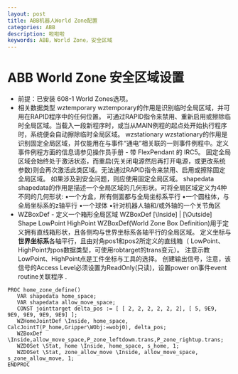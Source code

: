 ```yaml
---
layout: post
title: ABB机器人World Zone配置
categories: ABB
description: 啦啦啦
keywords: ABB，World Zone，安全区域
---
```

# ABB World Zone 安全区域设置

- 前提：已安装 608-1 World Zones选项。
- 相关数据类型
  wztemporary
  wztemporary的作用是识别临时全局区域，并可用在RAPID程序中的任何位置。
  可通过RAPID指令来禁用、重新启用或擦除临时全局区域。当载入一段新程序时，或当从MAIN例程的起点处开始执行程序时，系统便会自动擦除临时全局区域。
  wzstationary
  wzstationary的作用是识别固定全局区域，并仅能用在与事件“通电”相关联的一则事件例程中。定义事件例程方面的信息请参见操作员手册 - 带 FlexPendant 的 IRC5。
  固定全局区域会始终处于激活状态，而重启(先关闭电源然后再打开电源，或更改系统参数)则会再次激活此类区域。无法通过RAPID指令来禁用、启用或擦除固定全局区域。
  如果涉及到安全问题，则应使用固定全局区域。
  shapedata
  shapedata的作用是描述一个全局区域的几何形状。可将全局区域定义为4种不同的几何形状:
  •一个方盒，所有侧面都与全局坐标系平行
  •一个圆柱体，与全局坐标系的z轴平行
  •一个球体
  •针对机器人轴和/或外轴的一个关节角区
- WZBoxDef - 定义一个箱形全局区域
  WZBoxDef [\Inside] | [\Outside] Shape LowPoint HighPoint
  WZBoxDef(World Zone Box Definition)用于定义拥有直线箱形状，且各侧均与世界坐标系各轴平行的全局区域。
  定义坐标与**世界坐标系**各轴平行，且由对角pos1和pos2所定义的直线箱（ LowPoint、HighPoint为pos数据类型，可使用robtarget的trans变元）。
  注意示教LowPoint、HighPoint点是工件坐标与工具的选择。
  创建输出信号，注意，该信号的Access Level必须设置为ReadOnly(只读)，设置power on事件event routine关联程序 .
 ```
 PROC home_zone_define()   
    VAR shapedata home_space;
    VAR shapedata allow_move_space;
    CONST jointtarget delta_pos := [ [ 2, 2, 2, 2, 2, 2], [ 5, 9E9, 9E9, 9E9, 9E9, 9E9] ];
    WZHomeJointDef \Inside, home_space, CalcJointT(P_home,Gripper\WObj:=wobj0), delta_pos;
    WZBoxDef \Inside,allow_move_space,P_zone_leftdowm.trans,P_zone_rightup.trans;
    WZDOSet \Stat, home \Inside, home_space, s_home, 1;
    WZDOSet \Stat, zone_allow_move \Inside, allow_move_space, s_zone_allow_move, 1;
ENDPROC
 ```
